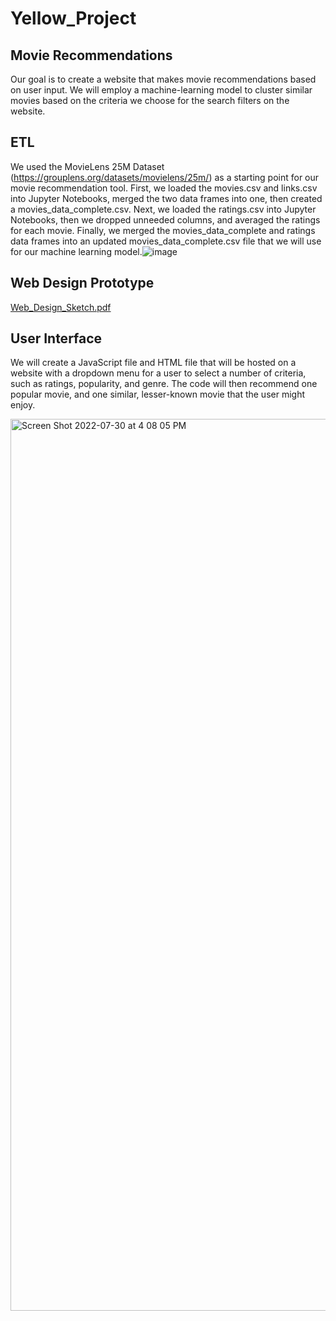 # Yellow_Project
## Movie Recommendations
Our goal is to create a website that makes movie recommendations based on user input. We will employ a machine-learning model to cluster similar movies based on the criteria we choose for the search filters on the website.

## ETL
We used the MovieLens 25M Dataset (https://grouplens.org/datasets/movielens/25m/) as a starting point for our movie recommendation tool. First, we loaded the movies.csv and links.csv into Jupyter Notebooks, merged the two data frames into one, then created a movies_data_complete.csv. Next, we loaded the ratings.csv into Jupyter Notebooks, then we dropped unneeded columns, and averaged the ratings for each movie. Finally, we merged the movies_data_complete and ratings data frames into an updated movies_data_complete.csv file that we will use for our machine learning model.![image](https://user-images.githubusercontent.com/100163289/181659062-0f24221f-63b7-4895-9756-1aa1fbd67318.png)

## Web Design Prototype
[Web_Design_Sketch.pdf](https://github.com/BartBachrach/Yellow_Project/files/9176834/Web_Design_Sketch.pdf)

## User Interface
We will create a JavaScript file and HTML file that will be hosted on a website with a dropdown menu for a user to select a number of criteria, such as ratings, popularity, and genre. The code will then recommend one popular movie, and one similar, lesser-known movie that the user might enjoy.

<img width="1427" alt="Screen Shot 2022-07-30 at 4 08 05 PM" src="https://user-images.githubusercontent.com/100643519/181996194-9c2b4fd3-febc-4b8a-9fd8-15e9c136df53.png">
